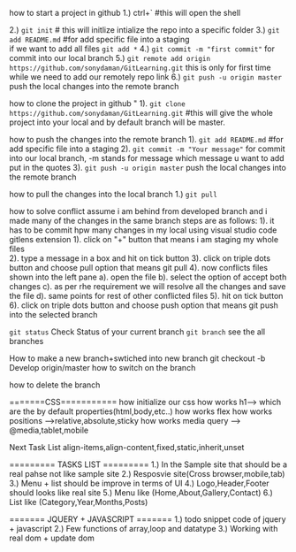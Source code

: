 how to start a project in github
1.) ctrl+` #this will open the shell

2.) `git init` # this will initlize intialize the repo into a specific folder
3.) `git add README.md` #for add specific file into a staging  
 if we want to add all files `git add *`
4.) `git commit -m "first commit"` for commit into our local branch
5.) `git remote add origin https://github.com/sonydaman/GitLearning.git`
this is only for first time while we need to add our remotely repo link
6.) `git push -u origin master` push the local changes into the remote branch

how to clone the project in github "
1). `git clone https://github.com/sonydaman/GitLearning.git` #this will give the whole project into your local and by default branch will be master.

how to push the changes into the remote branch
1). `git add README.md` #for add specific file into a staging
2). `git commit -m "Your message"` for commit into our local branch, -m stands for message which message u want to add put in the quotes
3). `git push -u origin master` push the local changes into the remote branch

how to pull the changes into the local branch
1.) `git pull`

how to solve conflict
assume i am behind from developed branch and i made many of the changes in the same branch steps are as follows:
1). it has to be commit hpw many changes in my local
using visual studio code gitlens extension
1). click on "+" button that means i am staging my whole files\
 2). type a message in a box and hit on tick button
3). click on triple dots button and choose pull option that means git pull
4). now conflicts files shown into the left pane
a). open the file
b). select the option of accept both changes
c). as per rhe requirement we will resolve all the changes and save the file
d). same points for rest of other conflicted files
5). hit on tick button
6). click on triple dots button and choose push option that means git push into the selected branch

`git status` Check Status of your current branch
`git branch` see the all branches

How to make a new branch+swtiched into new branch
git checkout -b Develop origin/master
how to switch on the branch

how to delete the branch

=======CSS===========
how initialize our css
how works h1-->
which are the by default properties(html,body,etc..)
how works flex
how works positions -->relative,absolute,sticky
how works media query --> @media,tablet,mobile

Next Task List
align-items,align-content,fixed,static,inherit,unset

========= TASKS LIST =========
1.) In the Sample site that should be a real pahse not like sample site
2.) Resposvie site(Cross browser,mobile,tab)
3.) Menu + list should be improve in terms of UI
4.) Logo,Header,Footer should looks like real site
5.) Menu like (Home,About,Gallery,Contact)
6.) List like (Category,Year,Months,Posts)

======= JQUERY + JAVASCRIPT =======
1.) todo snippet code of jquery + javascript
2.) Few functions of array,loop and datatype
3.) Working with real dom + update dom
